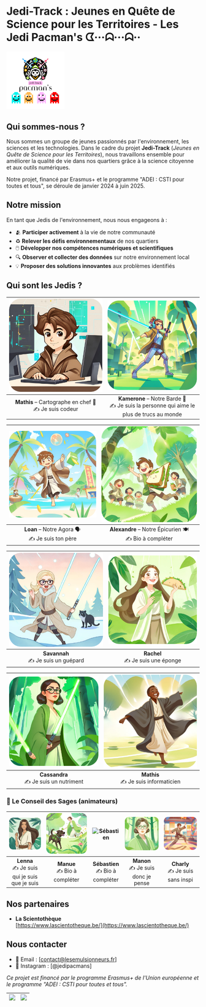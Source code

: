 # Jedi-Track : Jeunes en Quête de Science pour les Territoires - Les Jedi Pacman's ᗧ···ᗣ···ᗣ··
<img src="Images/JEDI-TRACK%20(2).png" alt="JEDI-TRACK logo ou visuel" width="30%">

## Qui sommes-nous ?

Nous sommes un groupe de jeunes passionnés par l'environnement, les sciences et les technologies. Dans le cadre du projet **Jedi-Track** (*Jeunes en Quête de Science pour les Territoires*), nous travaillons ensemble pour améliorer la qualité de vie dans nos quartiers grâce à la science citoyenne et aux outils numériques.

Notre projet, financé par Erasmus+ et le programme "ADEI : CSTI pour toutes et tous", se déroule de janvier 2024 à juin 2025.

## Notre mission

En tant que Jedis de l'environnement, nous nous engageons à :

- 🫂 **Participer activement** à la vie de notre communauté
- ♻️ **Relever les défis environnementaux** de nos quartiers
- 🖱️ **Développer nos compétences numériques et scientifiques**
- 🔍 **Observer et collecter des données** sur notre environnement local
- 💡 **Proposer des solutions innovantes** aux problèmes identifiés

## Qui sont les Jedis ?

| ![Mathis](Trombinoscope/Mathis.png?raw=true) | ![Kamerone](Trombinoscope/Kamerone.png?raw=true) |
|:-----------------------------------------------------------------------------------------------------------:|:---------------------------------------------------------------------------------------------------------------:|
| **Mathis** – Cartographe en chef 🧭  <br>✍️ Je suis codeur | **Kamerone** – Notre Barde 🎤<br>✍️ Je suis la personne qui aime le plus de trucs au monde |

| ![Loan](Trombinoscope/Loan.png?raw=true) | ![Alexandre](Trombinoscope/Alexandre.png?raw=true) |
|:----------------------------------------------------------------------------------------------------:|:---------------------------------------------------------------------------------------------------------------:|
| **Loan** – Notre Agora 🗣️<br>✍️ Je suis ton père | **Alexandre** – Notre Épicurien 🍽️<br>✍️ Bio à compléter |

| ![Savannah](Trombinoscope/Savannah.png?raw=true) | ![Rachel](Trombinoscope/Rachel.png?raw=true) |
|:--------------------------------------------------------------------------------------------------------------:|:-----------------------------------------------------------------------------------------------------------:|
| **Savannah** <br>✍️ Je suis un guépard | **Rachel** <br>✍️ Je suis une éponge |

| ![Cassandra](Trombinoscope/Cassandra.png?raw=true) | ![Mathis 2](Trombinoscope/Mathis_2.png?raw=true) |
|:---------------------------------------------------------------------------------------------------------------:|:--------------------------------------------------------------------------------------------------------------:|
| **Cassandra** <br>✍️ Je suis un nutriment | **Mathis** <br>✍️ Je suis informaticien |

### 🧙 Le Conseil des Sages (animateurs)

| ![Lenna](Trombinoscope/Lenna.png?raw=true) | ![Manue](Trombinoscope/Manue.png?raw=true) | ![Sébastien](Trombinoscope/S%C3%A9bastien.png?raw=true) | ![Manon](Trombinoscope/Manon.png?raw=true) | ![Charly](Trombinoscope/Charly.png?raw=true) |
|:--------------------------------------------------------------------------------------------------------:|:----------------------------------------------------------------------------------------------------------:|:----------------------------------------------------------------------------------------------------------------------:|:--------------------------------------------------------------------------------------------------------:|:----------------------------------------------------------------------------------------------------------:|
| **Lenna** <br>✍️ Je suis qui je suis que je suis | **Manue** <br>✍️ Bio à compléter | **Sébastien** <br>✍️ Bio à compléter | **Manon** <br>✍️ Je suis donc je pense | **Charly** <br>✍️ Je suis sans inspi |


## Nos partenaires

- **La Scientothèque**  
  [https://www.lascientotheque.be/](https://www.lascientotheque.be/)  

## Nous contacter

- 📧 Email : [contact@lesemulsionneurs.fr]
- 📱 Instagram : [@jedipacmans]

*Ce projet est financé par le programme Erasmus+ de l'Union européenne et le programme "ADEI : CSTI pour toutes et tous".*

| ![](https://www.erasmusplus-fr.be/fileadmin/_processed_/a/a/csm_FR_Cofinance_par_l_Union_europeenne_PANTONE_f492e64842.png) | ![](https://www.agenda-2030.fr/IMG/jpg/logo_na_horiz_quadri_2019.jpg) |
|:-------------------------------------------------------------------------------------------------------------------------------------:|:----------------------------------------------------------------------------------:|
